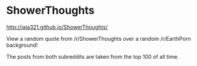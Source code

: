 # ShowerThoughts

http://jaja321.github.io/ShowerThoughts/

View a random quote from /r/ShowerThoughts over a random /r/EarthPorn background!

The posts from both subreddits are taken from the top 100 of all time.

